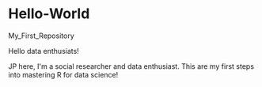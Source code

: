 # Hello-World
My_First_Repository

Hello data enthusiats!

JP here, I'm a social researcher and data enthusiast. 
This are my first steps into mastering R for data science! 
